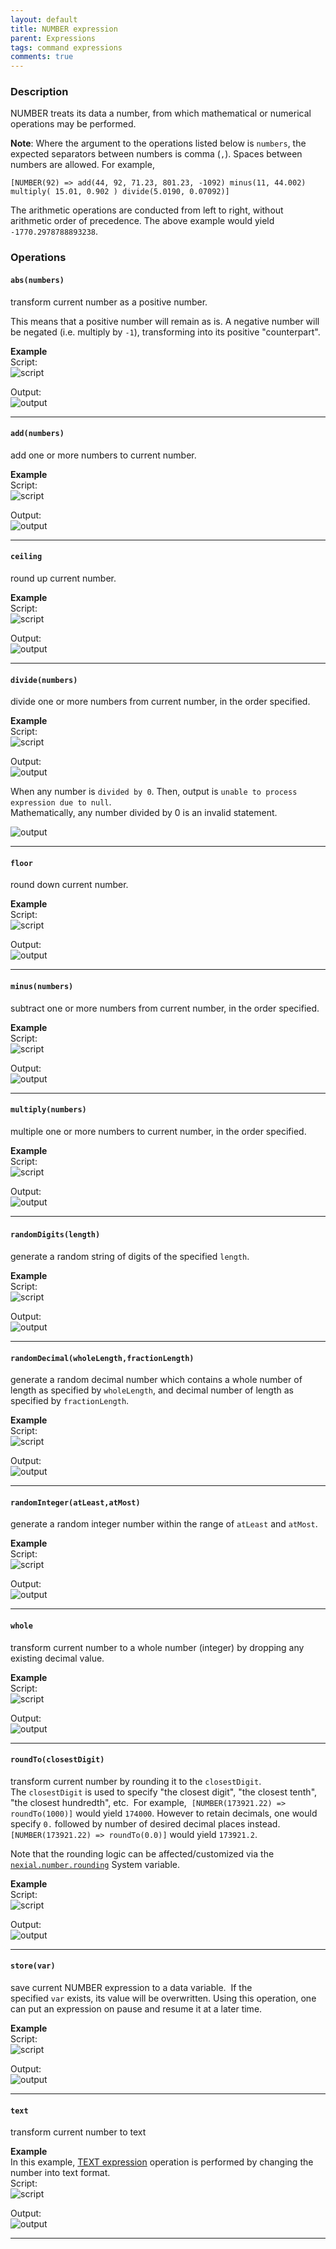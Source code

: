 ```yaml
---
layout: default
title: NUMBER expression
parent: Expressions
tags: command expressions
comments: true
---
```



### Description
NUMBER treats its data a number, from which mathematical or numerical operations may be performed.

**Note**: Where the argument to the operations listed below is `numbers`, the expected separators between numbers
is comma (`,`). Spaces between numbers are allowed. For example,

```text
[NUMBER(92) => add(44, 92, 71.23, 801.23, -1092) minus(11, 44.002) multiply( 15.01, 0.902 ) divide(5.0190, 0.07092)]
```

The arithmetic operations are conducted from left to right, without arithmetic order of precedence. The above 
example would yield `-1770.2978788893238`.


### Operations

#### **`abs(numbers)`**
transform current number as a positive number. 

This means that a positive number will remain as is. A negative number will be negated (i.e. multiply by `-1`), 
transforming into its positive "counterpart".

**Example**<br/>
Script:<br/>
![script](image/NUMBERexpression_28.png)

Output:<br/>
![output](image/NUMBERexpression_29.png)

-----

#### **`add(numbers)`**
add one or more numbers to current number.

**Example**<br/>
Script:<br/>
![script](image/NUMBERexpression_01.png)

Output:<br/>
![output](image/NUMBERexpression_02.png)

-----

#### **`ceiling`**
round up current number.

**Example**<br/>
Script:<br/>
![script](image/NUMBERexpression_03.png)

Output:<br/>
![output](image/NUMBERexpression_04.png)

-----

#### **`divide(numbers)`**
divide one or more numbers from current number, in the order specified.

**Example**<br/>
Script:<br/>
![script](image/NUMBERexpression_05.png)

Output:<br/>
![output](image/NUMBERexpression_06.png)

When any number is `divided by 0`. Then, output is `unable to process expression due to null`.<br/>
Mathematically, any number divided by 0 is an invalid statement.

![output](image/NUMBERexpression_27.png)

-----

#### **`floor`**
round down current number.

**Example**<br/>
Script:<br/>
![script](image/NUMBERexpression_07.png)

Output:<br/>
![output](image/NUMBERexpression_08.png)

-----

#### **`minus(numbers)`**
subtract one or more numbers from current number, in the order specified.

**Example**<br/>
Script:<br/>
![script](image/NUMBERexpression_09.png)

Output:<br/>
![output](image/NUMBERexpression_10.png)

-----

#### **`multiply(numbers)`**
multiple one or more numbers to current number, in the order specified.

**Example**<br/>
Script:<br/>
![script](image/NUMBERexpression_11.png)

Output:<br/>
![output](image/NUMBERexpression_12.png)

-----

#### **`randomDigits(length)`** 
generate a random string of digits of the specified `length`.

**Example**<br/>
Script:<br/>
![script](image/NUMBERexpression_13.png)

Output:<br/>
![output](image/NUMBERexpression_14.png)

-----

#### **`randomDecimal(wholeLength,fractionLength)`**
generate a random decimal number which contains a whole number of length as specified by `wholeLength`, and decimal 
number of length as specified by `fractionLength`.

**Example**<br/>
Script:<br/>
![script](image/NUMBERexpression_15.png)

Output:<br/>
![output](image/NUMBERexpression_16.png)

-----

#### **`randomInteger(atLeast,atMost)`**
generate a random integer number within the range of `atLeast` and `atMost`.

**Example**<br/>
Script:<br/>
![script](image/NUMBERexpression_17.png)

Output:<br/>
![output](image/NUMBERexpression_18.png)

-----

#### **`whole`**
transform current number to a whole number (integer) by dropping any existing decimal value.

**Example**<br/>
Script:<br/>
![script](image/NUMBERexpression_19.png)

Output:<br/>
![output](image/NUMBERexpression_20.png)

-----

#### **`roundTo(closestDigit)`**
transform current number by rounding it to the `closestDigit`. The `closestDigit` is used to specify "the closest 
digit", "the closest tenth", "the closest hundredth", etc.  For example,  `[NUMBER(173921.22) => roundTo(1000)]` would 
yield `174000`. However to retain decimals, one would specify `0.` followed by number of desired decimal places instead. 
`[NUMBER(173921.22) => roundTo(0.0)]` would yield `173921.2`. 

Note that the rounding logic can be affected/customized via the 
[`nexial.number.rounding`](../../systemvars/index#nexial.number.rounding) System variable.

**Example**<br/>
Script:<br/>
![script](image/NUMBERexpression_21.png)

Output:<br/>
![output](image/NUMBERexpression_22.png)

-----

#### **`store(var)`**
save current NUMBER expression to a data variable.  If the specified `var` exists, its value will be overwritten. 
Using this operation, one can put an expression on pause and resume it at a later time.

**Example**<br/>
Script:<br/>
![script](image/NUMBERexpression_23.png)

Output:<br/>
![output](image/NUMBERexpression_24.png)

-----

#### **`text`**
transform current number to text

**Example**<br/>
In this example, [TEXT expression](TEXTexpression) operation is performed by 
changing the number into text format.<br/>
Script:<br/>
![script](image/NUMBERexpression_25.png)

Output:<br/>
![output](image/NUMBERexpression_26.png)

-----

<script>jQuery(document).ready(function () { newOperationSelect(); });</script>

